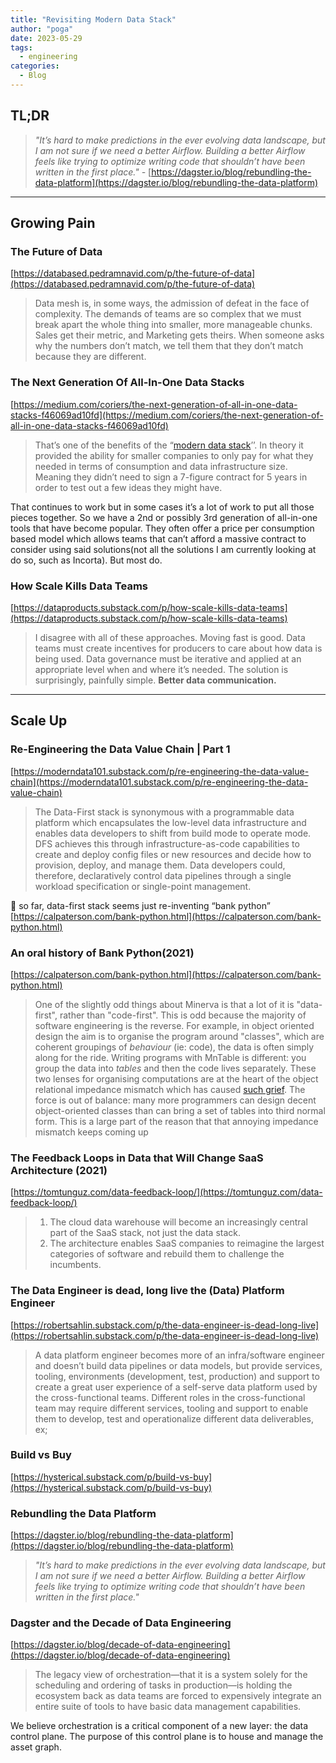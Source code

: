 ```yaml
---
title: "Revisiting Modern Data Stack"
author: "poga"
date: 2023-05-29
tags:
  - engineering
categories:
  - Blog
---
```


## TL;DR

> *"It’s hard to make predictions in the ever evolving data landscape, but I am not sure if we need a better Airflow. Building a better Airflow feels like trying to optimize writing code that shouldn’t have been written in the first place." -* [https://dagster.io/blog/rebundling-the-data-platform](https://dagster.io/blog/rebundling-the-data-platform)
>

---

## Growing Pain

### The Future of Data

[https://databased.pedramnavid.com/p/the-future-of-data](https://databased.pedramnavid.com/p/the-future-of-data)

> Data mesh is, in some ways, the admission of defeat in the face of complexity. The demands of teams are so complex that we must break apart the whole thing into smaller, more manageable chunks. Sales get their metric, and Marketing gets theirs. When someone asks why the numbers don’t match, we tell them that they don’t match because they are different.
>

### ****The Next Generation Of All-In-One Data Stacks****

[https://medium.com/coriers/the-next-generation-of-all-in-one-data-stacks-f46069ad10fd](https://medium.com/coriers/the-next-generation-of-all-in-one-data-stacks-f46069ad10fd)

> That’s one of the benefits of the “[modern data stack](https://seattledataguy.substack.com/p/the-baseline-datastack-going-beyond)’’. In theory it provided the ability for smaller companies to only pay for what they needed in terms of consumption and data infrastructure size. Meaning they didn’t need to sign a 7-figure contract for 5 years in order to test out a few ideas they might have.

That continues to work but in some cases it’s a lot of work to put all those pieces together. So we have a 2nd or possibly 3rd generation of all-in-one tools that have become popular. They often offer a price per consumption based model which allows teams that can’t afford a massive contract to consider using said solutions(not all the solutions I am currently looking at do so, such as Incorta). But most do.
>

### How Scale Kills Data Teams

[https://dataproducts.substack.com/p/how-scale-kills-data-teams](https://dataproducts.substack.com/p/how-scale-kills-data-teams)

> I disagree with all of these approaches. Moving fast is good. Data teams must create incentives for producers to care about how data is being used. Data governance must be iterative and applied at an appropriate level when and where it’s needed. The solution is surprisingly, painfully simple. **Better data communication.**
>

---

## Scale Up

### **Re-Engineering the Data Value Chain | Part 1**

[https://moderndata101.substack.com/p/re-engineering-the-data-value-chain](https://moderndata101.substack.com/p/re-engineering-the-data-value-chain)

> The Data-First stack is synonymous with a programmable data platform which encapsulates the low-level data infrastructure and enables data developers to shift from build mode to operate mode. DFS achieves this through infrastructure-as-code capabilities to create and deploy config files or new resources and decide how to provision, deploy, and manage them. Data developers could, therefore, declaratively control data pipelines through a single workload specification or single-point management.
>

👻 so far, data-first stack seems just re-inventing “bank python” [https://calpaterson.com/bank-python.html](https://calpaterson.com/bank-python.html)


### **An oral history of Bank Python(2021)**

[https://calpaterson.com/bank-python.html](https://calpaterson.com/bank-python.html)

> One of the slightly odd things about Minerva is that a lot of it is "data-first", rather than "code-first". This is odd because the majority of software engineering is the reverse. For example, in object oriented design the aim is to organise the program around "classes", which are coherent groupings of *behaviour* (ie: code), the data is often simply along for the ride. Writing programs with MnTable is different: you group the data into *tables* and then the code lives separately. These two lenses for organising computations are at the heart of the object relational impedance mismatch which has caused [such grief](https://calpaterson.com/activerecord.html). The force is out of balance: many more programmers can design decent object-oriented classes than can bring a set of tables into third normal form. This is a large part of the reason that that annoying impedance mismatch keeps coming up
>

### **The Feedback Loops in Data that Will Change SaaS Architecture (2021)**

[https://tomtunguz.com/data-feedback-loop/](https://tomtunguz.com/data-feedback-loop/)

>
>
> 1. The cloud data warehouse will become an increasingly central part of the SaaS stack, not just the data stack.
> 2. The architecture enables SaaS companies to reimagine the largest categories of software and rebuild them to challenge the incumbents.

### **The Data Engineer is dead, long live the (Data) Platform Engineer**

[https://robertsahlin.substack.com/p/the-data-engineer-is-dead-long-live](https://robertsahlin.substack.com/p/the-data-engineer-is-dead-long-live)

> A data platform engineer becomes more of an infra/software engineer and doesn’t build data pipelines or data models, but provide services, tooling, environments (development, test, production) and support to create a great user experience of a self-serve data platform used by the cross-functional teams. Different roles in the cross-functional team may require different services, tooling and support to enable them to develop, test and operationalize different data deliverables, ex;
>

### **Build vs Buy**

[https://hysterical.substack.com/p/build-vs-buy](https://hysterical.substack.com/p/build-vs-buy)

### ****Rebundling the Data Platform****

[https://dagster.io/blog/rebundling-the-data-platform](https://dagster.io/blog/rebundling-the-data-platform)

> *"It’s hard to make predictions in the ever evolving data landscape, but I am not sure if we need a better Airflow. Building a better Airflow feels like trying to optimize writing code that shouldn’t have been written in the first place."*
>

### ****Dagster and the Decade of Data Engineering****

[https://dagster.io/blog/decade-of-data-engineering](https://dagster.io/blog/decade-of-data-engineering)

> The legacy view of orchestration—that it is a system solely for the scheduling and ordering of tasks in production—is holding the ecosystem back as data teams are forced to expensively integrate an entire suite of tools to have basic data management capabilities.

We believe orchestration is a critical component of a new layer: the data control plane. The purpose of this control plane is to house and manage the asset graph.
>
